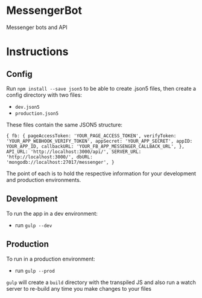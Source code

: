 # MessengerBot
Messenger bots and API

# Instructions

## Config
Run `npm install --save json5` to be able to create .json5 files, then create a config directory with two files:

* `dev.json5`
* `production.json5`

These files contain the same JSON5 structure:

`{
  fb: {
    pageAccessToken: 'YOUR_PAGE_ACCESS_TOKEN',
    verifyToken: 'YOUR_APP_WEBHOOK_VERIFY_TOKEN',
    appSecret: 'YOUR_APP_SECRET',
    appID: YOUR_APP_ID,
    callbackURL: 'YOUR_FB_APP_MESSENGER_CALLBACK_URL',
  },
  API_URL: 'http://localhost:3000/api/',
  SERVER_URL: 'http://localhost:3000/',
  dbURL: 'mongodb://localhost:27017/messenger',
}`

The point of each is to hold the respective information for your development and production environments.

## Development
To run the app in a dev environment:

* run `gulp --dev`

## Production
To run in a production environment:

* run `gulp --prod`

`gulp` will create a `build` directory with the transpiled JS and also run a watch server to re-build any time you make changes to your files
